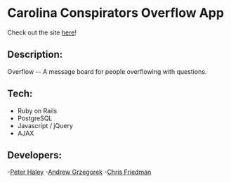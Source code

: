 
# Carolina Conspirators Overflow App

Check out the site [here](https://carolina-conspirators.herokuapp.com/)!

## Description:

Overflow -- A message board for people overflowing with questions.

## Tech:

- Ruby on Rails
- PostgreSQL
- Javascript / jQuery
- AJAX

## Developers:

-[Peter Haley](https://github.com/pblhaley)
-[Andrew Grzegorek](https://github.com/agrzegorek)
-[Chris Friedman](https://github.com/khristoph)

